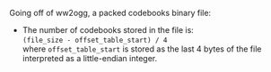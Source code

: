 Going off of ww2ogg, a packed codebooks binary file:
* The number of codebooks stored in the file is:  
  `(file_size - offset_table_start) / 4`  
  where `offset_table_start` is stored as the last 4 bytes of the file
  interpreted as a little-endian integer.
